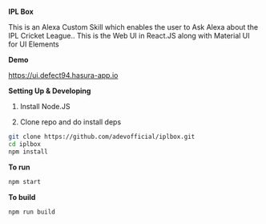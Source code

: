 **IPL Box**

This is an Alexa Custom Skill which enables the user to Ask Alexa about the IPL Cricket League..
This is the Web UI in React.JS along with Material UI for UI Elements 

**Demo** 

https://ui.defect94.hasura-app.io

**Setting Up & Developing** 

1) Install Node.JS 

2) Clone repo and do install deps
```bash
git clone https://github.com/adevofficial/iplbox.git
cd iplbox
npm install
```

**To run**

```bash
npm start
```

**To build**

```bash
npm run build
```